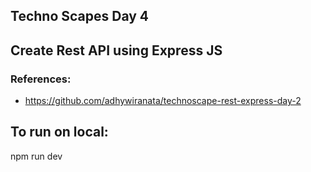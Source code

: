 ## Techno Scapes Day 4
## Create Rest API using Express JS
### References:
- https://github.com/adhywiranata/technoscape-rest-express-day-2

## To run on local:
npm run dev
